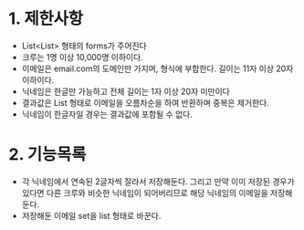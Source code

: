 # 1. 제한사항
- List<List<String>> 형태의 forms가 주어진다
- 크루는 1명 이상 10,000명 이하이다.
- 이메일은 email.com의 도메인만 가지며, 형식에 부합한다. 길이는 11자 이상 20자 이하이다.
- 닉네임은 한글만 가능하고 전체 길이는 1자 이상 20자 미만이다
- 결과값은 List<String> 형태로 이메일을 오름차순을 하여 반환하며 중복은 제거한다.
- 닉네임이 한글자일 경우는 결과값에 포함될 수 없다.
# 2. 기능목록
- 각 닉네임에서 연속된 2글자씩 잘라서 저장해둔다. 그리고 만약 이미 저장된 경우가 있다면 다른 크루와 비슷한 닉네임이 되어버리므로 해당 닉네임의 이메일을 저장해둔다.
- 저장해둔 이메일 set을 list 형태로 바꾼다.